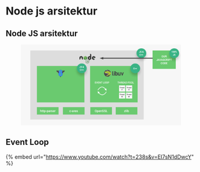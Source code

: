 # Node js arsitektur

## Node JS arsitektur

<figure><img src="../.gitbook/assets/image (10).png" alt=""><figcaption></figcaption></figure>

## Event Loop

{% embed url="https://www.youtube.com/watch?t=238s&v=EI7sN1dDwcY" %}
